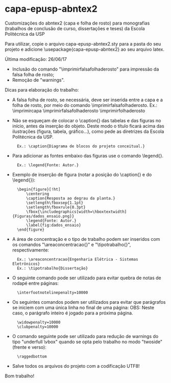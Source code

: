 capa-epusp-abntex2
==================

Customizações do abntex2 (capa e folha de rosto) para monografias (trabalhos de conclusão de curso, dissertações e teses) da Escola Politécnica da USP

Para utilizar, copie o arquivo capa-epusp-abntex2.sty para a pasta do seu projeto e adicione \usepackage{capa-epusp-abntex2} ao seu arquivo latex.

Última modificação: 26/06/17
- Inclusão do comando "\imprimirfalsafolhaderosto" para impressão da falsa folha de rosto;
- Remoção de "warnings".


Dicas para elaboração do trabalho:

- A falsa folha de rosto, se necessária, deve ser inserida entre a capa e a folha de rosto, por meio do comando \imprimirfalsafolhaderosto.
	Ex.: 	\imprimircapa
		\imprimirfalsafolhaderosto
		\imprimirfolhaderosto

- Não se esqueçam de colocar o \caption{} das tabelas e das figuras no início, antes da inserção do objeto. Deste modo o título ficará acima das ilustrações (figura, tabela, gráfico...), como pede as diretrizes da Escola Politécnica da USP.

        Ex.: \caption{Diagrama de blocos do projeto conceitual.}

- Para adicionar as fontes embaixo das figuras use o comando \legend{}.

        Ex.: \legend{Fonte: Autor.}

- Exemplo de inserção de figura (notar a posição do \caption{} e do \legend{}):

		\begin{figure}[!ht]
			\centering
			\caption{Resposta ao degrau da planta.}
			\setlength\fboxsep{1.1pt}
			\setlength\fboxrule{0.3pt}
			\fbox{\includegraphics[width=\hboxtextwidth]{Figuras/dados_ensaio.png}}
			\legend{Fonte: Autor.}
			\label{fig:dados_ensaio}
		\end{figure}

- A área de concentração e o tipo de trabalho podem ser inseridos com os comandos "\areaconcentracao{}" e "\tipotrabalho{}", respectivamente:

		Ex.: \areaconcentracao{Engenharia Elétrica - Sistemas Eletrônicos}
		Ex.: \tipotrabalho{Dissertação}

- O seguinte comando pode ser utilizado para evitar quebra de notas de rodapé entre páginas:
	
		\interfootnotelinepenalty=10000
	
- Os seguintes comandos podem ser utilizados para evitar que parágrafos se iniciem com uma única linha no final de uma página:
OBS: Neste caso, o parágrafo inteiro é jogado para a próxima página.

		\widowpenalty=10000
		\clubpenalty=10000
	
- O comando seguinte pode ser utilizado para redução de warnings do tipo "underfull \vbox" quando se opta pelo trabalho no modo "twoside" (frente e verso):
	
		\raggedbottom

- Salve todos os arquivos do projeto com a codificação UTF8!

Bom trabalho!
